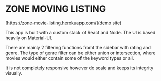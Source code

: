 # ZONE MOVING LISTING

[https://zone-movie-listing.herokuapp.com/](demo site)

This app is built with a custom stack of React and Node.  The UI is based heavily on Material-UI.

There are mainly 2 filtering functions fromt the sidebar with rating and genre.  The type of genre filter can be either union or intersection, where movies would either contain some of the keyword types or all.

It is not completely responsive however do scale and keeps its integrity visually.

